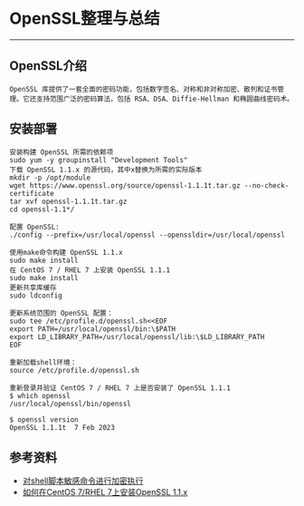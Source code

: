 
# OpenSSL整理与总结

---

## OpenSSL介绍
```.text
OpenSSL 库提供了一套全面的密码功能，包括数字签名、对称和非对称加密、散列和证书管理。它还支持范围广泛的密码算法，包括 RSA、DSA、Diffie-Hellman 和椭圆曲线密码术。
```


## 安装部署
```.text
安装构建 OpenSSL 所需的依赖项
sudo yum -y groupinstall "Development Tools"
下载 OpenSSL 1.1.x 的源代码，其中x替换为所需的实际版本
mkdir -p /opt/module
wget https://www.openssl.org/source/openssl-1.1.1t.tar.gz --no-check-certificate
tar xvf openssl-1.1.1t.tar.gz
cd openssl-1.1*/

配置 OpenSSL:
./config --prefix=/usr/local/openssl --openssldir=/usr/local/openssl

使用make命令构建 OpenSSL 1.1.x
sudo make install
在 CentOS 7 / RHEL 7 上安装 OpenSSL 1.1.1
sudo make install
更新共享库缓存
sudo ldconfig

更新系统范围的 OpenSSL 配置：
sudo tee /etc/profile.d/openssl.sh<<EOF
export PATH=/usr/local/openssl/bin:\$PATH
export LD_LIBRARY_PATH=/usr/local/openssl/lib:\$LD_LIBRARY_PATH
EOF

重新加载shell环境：
source /etc/profile.d/openssl.sh

重新登录并验证 CentOS 7 / RHEL 7 上是否安装了 OpenSSL 1.1.1
$ which openssl
/usr/local/openssl/bin/openssl
 
$ openssl version
OpenSSL 1.1.1t  7 Feb 2023
```




















## 参考资料
- [对shell脚本敏感命令进行加密执行](https://blog.csdn.net/unbuntu_luo/article/details/146467541)
- [如何在CentOS 7/RHEL 7上安装OpenSSL 1.1.x](https://blog.csdn.net/frenzytechai/article/details/131264516)











